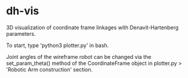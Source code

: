 # dh-vis

3D visualization of coordinate frame linkages
with Denavit-Hartenberg parameters.

To start, type 'python3 plotter.py' in bash.

Joint angles of the wireframe robot can be changed
via the set_param_theta() method of the
CoordinateFrame object in plotter.py > 'Robotic Arm construction'
section.
